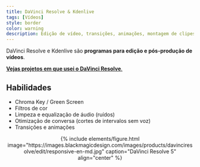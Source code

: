```yaml
---
title: DaVinci Resolve & Kdenlive
tags: [Vídeos]
style: border
color: warning
description: Edição de vídeo, transições, animações, montagem de clipes, textos em vídeo.
---
```


DaVinci Resolve e Kdenlive são **programas para edição e pós-produção de vídeos**.

[**Vejas projetos em que usei o DaVinci Resolve**.]()

## Habilidades

* Chroma Key / Green Screen
* Filtros de cor
* Limpeza e equalização de áudio (ruídos)
* Otimização de conversa (cortes de intervalos sem voz)
* Transições e animações

<p align="center">{% include elements/figure.html image="https://images.blackmagicdesign.com/images/products/davinciresolve/edit/responsive-en-md.jpg" caption="DaVinci Resolve 5" align="center" %}</p>